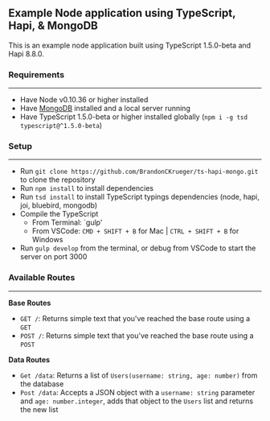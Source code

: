 ## Example Node application using TypeScript, Hapi, & MongoDB

This is an example node application built using TypeScript 1.5.0-beta and Hapi 8.8.0.

### Requirements
---
* Have Node v0.10.36 or higher installed
* Have [MongoDB](https://www.mongodb.org/) installed and a local server running
* Have TypeScript 1.5.0-beta or higher installed globally (`npm i -g tsd typescript@^1.5.0-beta`)

### Setup
---
* Run `git clone https://github.com/BrandonCKrueger/ts-hapi-mongo.git` to clone the repository
* Run `npm install` to install dependencies
* Run `tsd install` to install TypeScript typings dependencies (node, hapi, joi, bluebird, mongodb)
* Compile the TypeScript
  * From Terminal: `gulp'
  * From VSCode: `CMD + SHIFT + B` for Mac | `CTRL + SHIFT + B` for Windows
* Run `gulp develop` from the terminal, or debug from VSCode to start the server on port 3000

### Available Routes
---
**Base Routes**
* `GET /`: Returns simple text that you've reached the base route using a `GET`
* `POST /`: Returns simple text that you've reached the base route using a `POST`

**Data Routes**
* `Get /data`: Returns a list of `Users(username: string, age: number)` from the database
* `Post /data`: Accepts a JSON object with a `username: string` parameter and `age: number.integer`, adds that object to the `Users` list and returns the new list